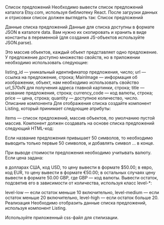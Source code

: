 Список предложений
Необходимо вывести список предложений каталога Etsy.com, используя библиотеку React. После загрузки данных и отрисовки список должен выглядеть так: Список предложений

Данные списка предложений
Данные для списка доступны в формате JSON в каталоге data. Вам нужно их скопировать и хранить в виде константы в переменной (для создания JS-объектов используйте JSON.parse).

Это массив объектов, каждый объект представляет одно предложение. У предложение доступно множество свойств, но в приложении необходимо использовать следующие:

listing_id — уникальный идентификатор предложения, число;
url — ссылка на предложение, строка;
MainImage — информация об изображении, объект, нам необходимо использовать свойство url_570xN для получения адреса главной картинки, строка;
title — название предложения, строка;
currency_code — код валюты, строка;
price — цена, строка;
quantity — доступное количество, число.
Описание компонента
Для отображения списка создайте компонент Listing, который принимает следующие атрибуты:

items — список предложений, массив объектов, по умолчанию пустой массив.
Компонент должен создавать на основе списка предложений следующий HTML-код:
<!-- <div class="item-list">
  <div class="item">
    <div class="item-image">
      <a href="https://www.etsy.com/listing/292754135/woodland-fairy">
        <img src="https://img1.etsystatic.com/156/0/12814579/il_570xN.1173240751_50hv.jpg">
      </a>
    </div>
    <div class="item-details">
      <p class="item-title">Woodland Fairy</p>
      <p class="item-price">$3.99</p>
      <p class="item-quantity level-medium">12 left</p>
    </div>
  </div>
</div> -->

Если название предложения привышает 50 символов, то необходимо выводить только первые 50 символов, и добавлять символ … в конце.

При выводе стоимости предложения необходимо учитывать валюту. Если цена задана:

в долларах США, код USD, то цену вывести в формате $50.00;
в евро, код EUR, то цену вывести в формате €50.00;
в остальных случаях цену вывести в формате 50.00 GBP, где GBP — код валюты.
Вывести остаток, подсветив его в зависимости от количества, используя класс level-*:

level-low — если остаток меньше 10 включительно,
level-medium — если остаток меньше 20 включительно,
level-high — если остаток больше 20.
Реализация
Необходимо отобразить данные списка предложений, используя компонент Listing.

Используйте приложенный css-файл для стилизации.
